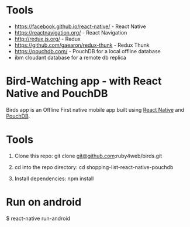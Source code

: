 
# Tools

- https://facebook.github.io/react-native/ - React Native
- https://reactnavigation.org/ - React Navigation
- http://redux.js.org/ - Redux
- https://github.com/gaearon/redux-thunk - Redux Thunk
- https://pouchdb.com/ - PouchDB for a local offline database
- ibm cloudant database for a remote db replica

# Bird-Watching app - with React Native and PouchDB

Birds app is an Offline First native mobile app built using [React Native](https://facebook.github.io/react-native/ ) and [PouchDB](https://pouchdb.com/).  

# Tools
1. Clone this repo:
    git clone git@github.com:ruby4web/birds.git

2. cd into the repo directory:
    cd shopping-list-react-native-pouchdb

3. Install dependencies:
    npm install
# Run on android

$ react-native run-android



